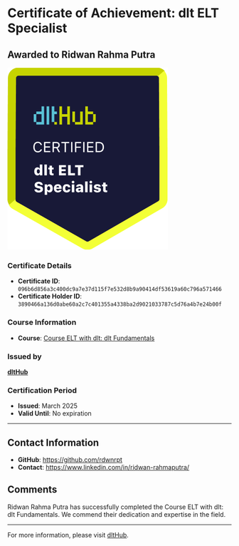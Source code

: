 
# Certificate of Achievement: dlt ELT Specialist

## Awarded to **Ridwan Rahma Putra**

![Course Image](../badges/dlt_ELT_specialist.png)

### Certificate Details
- **Certificate ID**: `096b6d856a3c400dc9a7e37d115f7e532d8b9a90414df53619a60c796a571466`
- **Certificate Holder ID**: `3890466a136d0abe60a2c7c401355a4338ba2d9021033787c5d76a4b7e24b00f`

### Course Information
- **Course**: [Course ELT with dlt: dlt Fundamentals](https://github.com/dlt-hub/dlthub-education/tree/main/courses/dlt_fundamentals_dec_2024)

### Issued by
[**dltHub**](https://dlthub.com/) 

### Certification Period
- **Issued**: March 2025
- **Valid Until**: No expiration

---

## Contact Information
- **GitHub**: https://github.com/rdwnrpt
- **Contact**: https://www.linkedin.com/in/ridwan-rahmaputra/

## Comments
Ridwan Rahma Putra has successfully completed the Course ELT with dlt: dlt Fundamentals. We commend their dedication and expertise in the field.

---

For more information, please visit [dltHub](https://dlthub.com/).
    